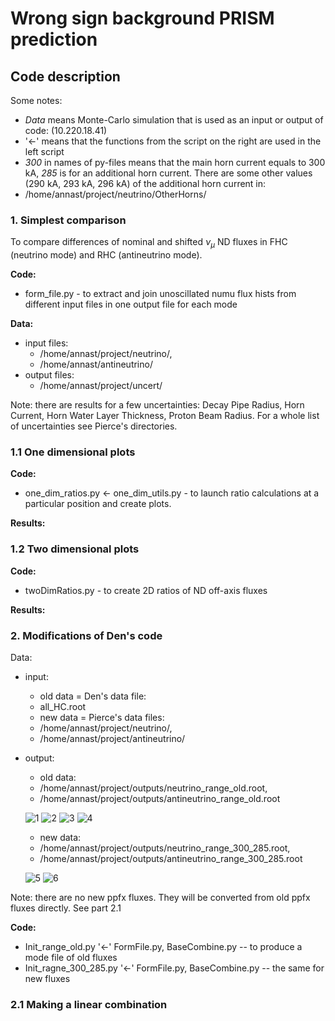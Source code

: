 # Wrong sign background PRISM prediction

## Code description 

Some notes:

- *Data* means Monte-Carlo simulation that is used as an input or output of code: (10.220.18.41)
- '$\leftarrow$' means that the functions from the script on the right are used in the left script 
- *300* in names of py-files means that the main horn current equals to 300 kA, *285* is for an additional horn current. There are some other values (290 kA, 293 kA, 296 kA) of the additional horn current in: 
 - /home/annast/project/neutrino/OtherHorns/

### 1. Simplest comparison

To compare differences of nominal and shifted $\nu_{\mu}$ ND fluxes in FHC (neutrino mode) and RHC (antineutrino mode).

**Code:**

- form_file.py - to extract and join unoscillated numu flux hists from different input files in one output file for each mode

**Data:**

- input files: 
  - /home/annast/project/neutrino/, 
  - /home/annast/antineutrino/
- output files: 
  - /home/annast/project/uncert/

Note: there are results for a few uncertainties: Decay Pipe Radius, Horn Current, Horn Water Layer Thickness, Proton Beam Radius. For a whole list of uncertainties see Pierce's directories.

### 1.1 One dimensional plots

**Code:**

- one_dim_ratios.py $\leftarrow$ one_dim_utils.py - to launch ratio calculations at a particular position and create plots.
 
**Results:**

### 1.2 Two dimensional plots

**Code:**

- twoDimRatios.py - to create 2D ratios of ND off-axis fluxes


**Results:**

### 2. Modifications of Den's code

Data:

- input:
  - old data = Den's data file: 
   - all_HC.root
  - new data = Pierce's data files: 
   - /home/annast/project/neutrino/, 
   - /home/annast/project/antineutrino/

- output:
  - old data: 
   - /home/annast/project/outputs/neutrino_range_old.root,
   - /home/annast/project/outputs/antineutrino_range_old.root
   
   ![1](1.png)
   ![2](2.png)
   ![3](3.png)
   ![4](4.png)

  - new data:
   - /home/annast/project/outputs/neutrino_range_300_285.root,
   - /home/annast/project/outputs/antineutrino_range_300_285.root

   ![5](5.png)
   ![6](6.png)
  
Note: there are no new ppfx fluxes. They will be converted from old ppfx fluxes directly. See part 2.1


**Code:**

- Init_range_old.py '$\leftarrow$' FormFile.py, BaseCombine.py -- to produce a mode file of old fluxes
- Init_ragne_300_285.py '$\leftarrow$' FormFile.py, BaseCombine.py -- the same for new fluxes


### 2.1 Making a linear combination

